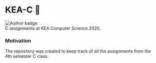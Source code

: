 # KEA-C :moyai:
![Author badge](https://img.shields.io/badge/Author-@Fliipzy-green?logo=Github&style=flat-square?&link=https://github.com/Fliipzy)  
C assignments at KEA Computer Science 2020.


### Motivation
The repository was created to keep track of all the assignments from the 4th semester C class.
